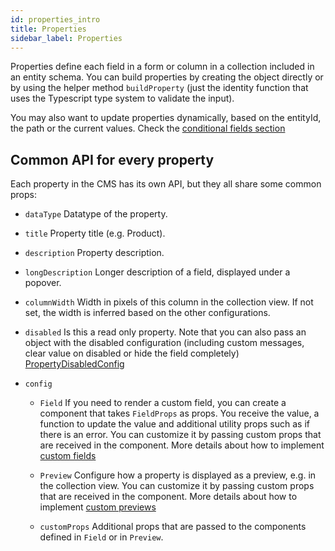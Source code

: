 ```yaml
---
id: properties_intro
title: Properties
sidebar_label: Properties
---
```


Properties define each field in a form or column in a collection included in an
entity schema. You can build properties by creating the object directly or by
using the helper method `buildProperty` (just the identity function that uses
the Typescript type system to validate the input).

You may also want to update properties dynamically, based on the entityId, the
path or the current values. Check
the [conditional fields section](../conditional_fields.md)

## Common API for every property

Each property in the CMS has its own API, but they all share some common props:

* `dataType` Datatype of the property.

* `title` Property title (e.g. Product).

* `description` Property description.

* `longDescription` Longer description of a field, displayed under a popover.

* `columnWidth` Width in pixels of this column in the collection view. If not
  set, the width is inferred based on the other configurations.

* `disabled` Is this a read only property. Note that you can also pass an object
  with the disabled configuration (including custom messages, clear value on
  disabled or hide the field completely)
  [PropertyDisabledConfig](../../api/interfaces/propertydisabledconfig.md)

* `config`

    * `Field`
      If you need to render a custom field, you can create a component that
      takes `FieldProps` as props. You receive the value, a function to update
      the value and additional utility props such as if there is an error. You
      can customize it by passing custom props that are received in the
      component. More details about how to
      implement [custom fields](../custom_fields.md)

    * `Preview`
      Configure how a property is displayed as a preview, e.g. in the collection
      view. You can customize it by passing custom props that are received in
      the component. More details about how to
      implement [custom previews](../custom_previews.md)

    * `customProps`
      Additional props that are passed to the components defined in `Field` or
      in `Preview`.

